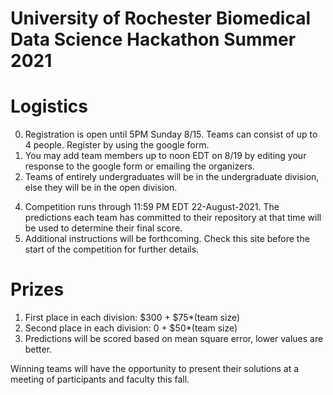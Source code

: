 # University of Rochester Biomedical Data Science Hackathon Summer 2021

<!-- Data are now live. -->

# Logistics

0.   Registration is open until 5PM Sunday 8/15.  Teams can consist of up to 4 people. Register by using the google form.
1.   You may add team members up
to noon EDT on 8/19 by editing your response to the google form or emailing the organizers.
2.  Teams of entirely undergraduates will be in the undergraduate
division, else they will be in the open division.
<!-- 3.  Predictions on test data set are submitted by pushing to
    github.  A repository with the name `Hackathon-Summer-2021`,
    owned by the team captain, will
    be queried for a file named [prediction/prediction.csv](prediction/prediction.csv).  **If the team captain forks this
    repository and writes predictions there everything should work
    (as long as the predictions are formatted correctly).**
2.  Predictions will be scored at least once daily, starting 8/18, with
    scores posted by noon.  At
    the organizers' option, predictions may be scored more frequently
    than this.
2.  General questions/problems can be directed to [issues](https://github.com/Rochester-Biomedical-DS/Hackathon-Summer-2021/issues) page.  We encourage other hackathon participants to respond to issues.
3.  The scoreboard will be located
    [here](https://rochester-biomedical-ds.github.io/Hackathon-Summer-2021/Leaderboard.html), and will be updated starting noon on 8/18.
    We  cannot provide support
    beyond the diagnostic output included on the scoreboard if an error is
    encountered in scoring your predictions.
5.  Interim scoring may employ forms of randomization (e.g. bootstrapping) to reduce the temptation to rely on the score board to tune the models.  The final scores will use all the data. -->
4.  Competition runs through 11:59 PM EDT 22-August-2021.  The predictions each team has committed to their repository at that time will be used to determine their final score.
3.  Additional instructions will be forthcoming. Check this site before the start of the competition for further details.

<!-- # Data

*  Training data are [here](train_data/).  These data include [the labels](train_data/severity_score_train.txt) that you need to predict
*  Test data are [here](test_data/).  Your predictions should be in the order of the `subject_id`s [listed here](prediction/prediction.csv) -- no join is performed on the `subject_id` column.

# Data Description

--> 

# Prizes
1.  First place in each division: $300 + $75*(team size)
2.  Second place in each division: 0 + $50*(team size)
1.  Predictions will be scored based on mean square error, lower
values are better.

Winning teams will have the opportunity to present their solutions at a meeting of participants and faculty this fall.
<!-- [**Scoreboard**](https://rochester-biomedical-ds.github.io/Hackathon-Summer-2021/Leaderboard.html) -->
